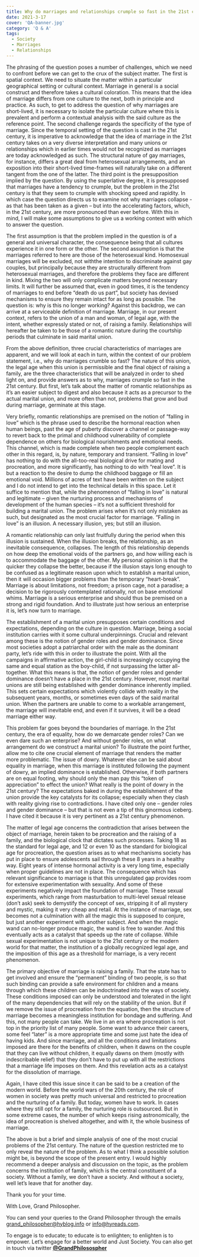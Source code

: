 ```yaml
---
title: Why do marriages and relationships crumple so fast in the 21st century?
date: 2021-3-17
cover: 'QA-banner.jpg'
category: 'Q & A'
tags:
  - Society
  - Marriages
  - Relationships
---
```


The phrasing of the question poses a number of challenges, which we need to confront before we can get to the crux of the subject matter. The first is spatial context. We need to situate the matter within a particular geographical setting or cultural context. Marriage in general is a social construct and therefore takes a cultural coloration. This means that the idea of marriage differs from one culture to the next, both in principle and practice. As such, to get to address the question of why marriages are short-lived, it is necessary to isolate the particular culture where this is prevalent and perform a contextual analysis with the said culture as the reference point. The second challenge regards the specificity of the type of marriage. Since the temporal setting of the question is cast in the 21st century, it is imperative to acknowledge that the idea of marriage in the 21st century takes on a very diverse interpretation and many unions or relationships which in earlier times would not be recognized as marriages are today acknowledged as such. The structural nature of gay marriages, for instance, differs a great deal from heterosexual arrangements, and an exposition into their short-lived time-frames will naturally take on a different tangent from the one of the latter. The third point is the presupposition implied by the question. By using the superlative degree, it is presupposed that marriages have a tendency to crumple, but the problem in the 21st century is that they seem to crumple with shocking speed and rapidity. In which case the question directs us to examine not why marriages collapse - as that has been taken as a given – but into the accelerating factors, which, in the 21st century, are more pronounced than ever before. With this in mind, I will make some assumptions to give us a working context with which to answer the question.

The first assumption is that the problem implied in the question is of a general and universal character, the consequence being that all cultures experience it in one form or the other. The second assumption is that the marriages referred to here are those of the heterosexual kind. Homosexual marriages will be excluded, not withthe intention to discriminate against gay couples, but principally because they are structurally different from heterosexual marriages, and therefore the problems they face are different in kind. Mixing the two will only complicate matters beyond necessary limits. It will further be assumed that, even in good times, it is the tendency of marriages to end before “death do us part”, but society has devised mechanisms to ensure they remain intact for as long as possible. The question is: why is this no longer working? Against this backdrop, we can arrive at a serviceable definition of marriage. Marriage, in our present context, refers to the union of a man and woman, of legal age, with the intent, whether expressly stated or not, of raising a family. Relationships will hereafter be taken to be those of a romantic nature during the courtship periods that culminate in said marital union.

From the above definition, three crucial characteristics of marriages are apparent, and we will look at each in turn, within the context of our problem statement, i.e., why do marriages crumble so fast? The nature of this union, the legal age when this union is permissible and the final object of raising a family, are the three characteristics that will be analyzed in order to shed light on, and provide answers as to why, marriages crumple so fast in the 21st century. But first, let’s talk about the matter of romantic relationships as it’s an easier subject to digest and also because it acts as a precursor to the actual marital union, and more often than not, problems that grow and bud during marriage, germinate at this stage.

Very briefly, romantic relationships are premised on the notion of “falling in love” which is the phrase used to describe the hormonal reaction when human beings, past the age of puberty discover a channel or passage-way to revert back to the primal and childhood vulnerability of complete dependence on others for biological nourishments and emotional needs. This channel, which is made complete when two people complement each other in this regard, is, by nature, temporary and transient. “Falling in love” has nothing to do with the all-too-real biological drive for mating and procreation, and more significantly, has nothing to do with “real love”. It is but a reaction to the desire to dump the childhood baggage or fill an emotional void. Millions of acres of text have been written on the subject and I do not intend to get into the technical details in this space. Let it suffice to mention that, while the phenomenon of “falling in love” is natural and legitimate – given the nurturing process and mechanisms of development of the human species – it’s not a sufficient threshold for building a marital union. The problem arises when it’s not only mistaken as such, but designated as the most crucial factor for marriage. “Falling in love” is an illusion. A necessary illusion, yes; but still an illusion.

A romantic relationship can only last fruitfully during the period when this illusion is sustained. When the illusion breaks, the relationship, as an inevitable consequence, collapses. The length of this relationship depends on how deep the emotional voids of the partners go, and how willing each is to accommodate the baggage of the other. My personal opinion is that the quicker they collapse the better, because if the illusion stays long enough to be confused as a legitimate reason upon which to establish a marital union, then it will occasion bigger problems than the temporary “heart-break”. Marriage is about limitations, not freedom; a prison cage, not a paradise; a decision to be rigorously contemplated rationally, not on base emotional whims. Marriage is a serious enterprise and should thus be premised on a strong and rigid foundation. And to illustrate just how serious an enterprise it is, let’s now turn to marriage.

The establishment of a marital union presupposes certain conditions and expectations, depending on the culture in question. Marriage, being a social institution carries with it some cultural underpinnings. Crucial and relevant among these is the notion of gender roles and gender dominance. Since most societies adopt a patriarchal order with the male as the dominant party, let’s ride with this in order to illustrate the point. With all the campaigns in affirmative action, the girl-child is increasingly occupying the same and equal station as the boy-child, if not surpassing the latter all-together. What this means is that, the notion of gender roles and gender dominance doesn’t have a place in the 21st century. However, most marital unions are still being established with gender dominance inherently implied. This sets certain expectations which violently collide with reality in the subsequent years, months, or sometimes even days of the said marital union. When the partners are unable to come to a workable arrangement, the marriage will inevitable end, and even if it survives, it will be a dead marriage either way.

This problem far goes beyond the boundaries of marriage. In the 21st century, the era of equality, how do we demarcate gender roles? Can we even dare such an enterprise? And without gender roles, on what arrangement do we construct a marital union? To illustrate the point further, allow me to cite one crucial element of marriage that renders the matter more problematic. The issue of dowry. Whatever else can be said about equality in marriage, when this marriage is instituted following the payment of dowry, an implied dominance is established. Otherwise, if both partners are on equal footing, why should only the man pay this “token of appreciation” to effect the union? What really is the point of dowry in the 21st century? The expectations baked in during the establishment of the union provide the key catalysts for its collapse; especially when they clash with reality giving rise to contradictions. I have cited only one – gender roles and gender dominance – but that is not even a tip of this ginormous iceberg. I have cited it because it is very pertinent as a 21st century phenomenon.

The matter of legal age concerns the contradiction that arises between the object of marriage, herein taken to be procreation and the raising of a family, and the biological clock that dictates such processes. Taking 18 as the standard for legal age, and 12 or even 10 as the standard for biological age for procreation, the question arises as to what mechanisms society has put in place to ensure adolescents sail through these 8 years in a healthy way. Eight years of intense hormonal activity is a very long time, especially when proper guidelines are not in place. The consequence which has relevant significance to marriage is that this unregulated gap provides room for extensive experimentation with sexuality. And some of these experiments negatively impact the foundation of marriage. These sexual experiments, which range from masturbation to multi-level sexual release (don’t ask) seek to demystify the concept of sex, stripping it of all mystery and mystic, making it very cheap and retail. At the instance of marriage, sex becomes not a culmination with all the magic this is supposed to conjure, but just another experiment with another subject. And when the magic wand can no-longer produce magic, the wand is free to wander. And this eventually acts as a catalyst that speeds up the rate of collapse. While sexual experimentation is not unique to the 21st century or the modern world for that matter, the institution of a globally recognized legal age, and the imposition of this age as a threshold for marriage, is a very recent phenomenon.

The primary objective of marriage is raising a family. That the state has to get involved and ensure the “permanent” binding of two people, is so that such binding can provide a safe environment for children and a means through which these children can be indoctrinated into the ways of society. These conditions imposed can only be understood and tolerated in the light of the many dependencies that will rely on the stability of the union. But if we remove the issue of procreation from the equation, then the structure of marriage becomes a meaningless institution for bondage and suffering. And this, not many people can take. We live in an era where procreation is not top in the priority list of many people. Some want to advance their careers, some feel “later” is a more appropriate time and some just hate the idea of having kids. And since marriage, and all the conditions and limitations imposed are there for the benefits of children, when it dawns on the couple that they can live without children, it equally dawns on them (mostly with indescribable relief) that they don’t have to put up with all the restrictions that a marriage life imposes on them. And this revelation acts as a catalyst for the dissolution of marriage.

Again, I have cited this issue since it can be said to be a creation of the modern world. Before the world wars of the 20th century, the role of women in society was pretty much universal and restricted to procreation and the nurturing of a family. But today, women have to work. In cases where they still opt for a family, the nurturing role is outsourced. But in some extreme cases, the number of which keeps rising astronomically, the idea of procreation is shelved altogether, and with it, the whole business of marriage.

The above is but a brief and simple analysis of one of the most crucial problems of the 21st century. The nature of the question restricted me to only reveal the nature of the problem. As to what I think a possible solution might be, is beyond the scope of the present entry. I would highly recommend a deeper analysis and discussion on the topic, as the problem concerns the institution of family, which is the central constituent of a society. Without a family, we don’t have a society. And without a society, well let’s leave that for another day.

Thank you for your time.

With Love,
Grand Philosopher.

You can send your queries to the Grand Philosopher through the emails [grand_philosopher@hyblog.info](mailto:grand_philosopher@hyblog.info) or [info@hyreads.com](mailto:info@hyreads.com).<br>

To engage is to educate; to educate is to enlighten; to enlighten is to empower. Let’s engage for a better world and Just Society. You can also get in touch via twitter **[@GrandPhilosospher](https://twitter.com/GranPhilosopher)**
